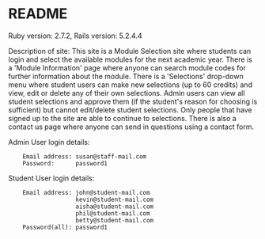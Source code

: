# README

 Ruby version: 2.7.2,
 Rails version: 5.2.4.4
 
Description of site: This site is a Module Selection site where students can login and 
select the available modules for the next academic year. There is a 'Module Information' 
page where anyone can search module codes for further information about the module. 
There is a 'Selections' drop-down menu where student users can make new selections 
(up to 60 credits) and view, edit or delete any of their own selections. Admin users can view 
all student selections and approve them (if the student's reason for choosing is sufficient)
but cannot edit/delete student selections. Only people that have signed up to the site are 
able to continue to selections. There is also a contact us page where anyone can send in 
questions using a contact form.
 
 Admin User login details: 
 
        Email address: susan@staff-mail.com
        Password:      password1

Student User login details:

        Email address: john@student-mail.com
                       kevin@student-mail.com
                       aisha@student-mail.com
                       phil@student-mail.com
                       betty@student-mail.com
        Password(all): password1


